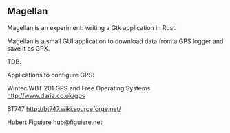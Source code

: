 Magellan
--------

Magellan is an experiment: writing a Gtk application in Rust.

Magellan is a small GUI application to download data from a GPS
logger and save it as GPX.

TDB.



Applications to configure GPS:

Wintec WBT 201 GPS and Free Operating Systems
http://www.daria.co.uk/gps

BT747
http://bt747.wiki.sourceforge.net/

Hubert Figuiere <hub@figuiere.net>